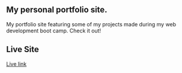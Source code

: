 My personal portfolio site. 
---
My portfolio site featuring some of my projects made during my web development boot camp. Check it out!

Live Site
---
[Live link](http://pn-portfolio.surge.sh)
